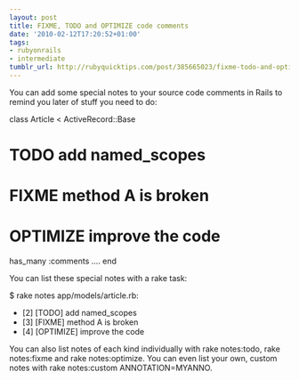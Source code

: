 ```yaml
---
layout: post
title: FIXME, TODO and OPTIMIZE code comments
date: '2010-02-12T17:20:52+01:00'
tags:
- rubyonrails
- intermediate
tumblr_url: http://rubyquicktips.com/post/385665023/fixme-todo-and-optimize-code-comments
---
```

You can add some special notes to your source code comments in Rails to remind you later of stuff you need to do:

class Article < ActiveRecord::Base
  # TODO add named_scopes
  # FIXME method A is broken
  # OPTIMIZE improve the code 

  has_many :comments
  ....
end


You can list these special notes with a rake task:

$ rake notes
app/models/article.rb:
  * [2] [TODO] add named_scopes
  * [3] [FIXME] method A is broken
  * [4] [OPTIMIZE] improve the code


You can also list notes of each kind individually with rake notes:todo, rake notes:fixme and rake notes:optimize.
You can even list your own, custom notes with rake notes:custom ANNOTATION=MYANNO.
